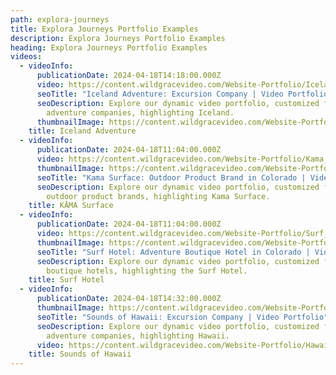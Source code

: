 ```yaml
---
path: explora-journeys
title: Explora Journeys Portfolio Examples
description: Explora Journeys Portfolio Examples
heading: Explora Journeys Portfolio Examples
videos:
  - videoInfo:
      publicationDate: 2024-04-18T14:18:00.000Z
      video: https://content.wildgracevideo.com/Website-Portfolio/Iceland_Compressed/Iceland+Solo+Trip.mp4
      seoTitle: "Iceland Adventure: Excursion Company | Video Portfolio"
      seoDescription: Explore our dynamic video portfolio, customized for outdoor
        adventure companies, highlighting Iceland.
      thumbnailImage: https://content.wildgracevideo.com/Website-Portfolio/Iceland_Compressed/Iceland-min.png
    title: Iceland Adventure
  - videoInfo:
      publicationDate: 2024-04-18T11:04:00.000Z
      video: https://content.wildgracevideo.com/Website-Portfolio/Kama_Compressed/Kama+Ski_Horizontal+V1.mp4
      thumbnailImage: https://content.wildgracevideo.com/Website-Portfolio/Kama_Compressed/Kamathumbnail.webp
      seoTitle: "Kama Surface: Outdoor Product Brand in Colorado | Video Portfolio"
      seoDescription: Explore our dynamic video portfolio, customized for Colorado's
        outdoor product brands, highlighting Kama Surface.
    title: KĀMA Surface
  - videoInfo:
      publicationDate: 2024-04-18T11:04:00.000Z
      video: https://content.wildgracevideo.com/Website-Portfolio/Surf_Compressed/The+Surf+Hotel+Website+Video+V2.mp4
      thumbnailImage: https://content.wildgracevideo.com/Website-Portfolio/Surf_Compressed/surfthumbnail.webp
      seoTitle: "Surf Hotel: Adventure Boutique Hotel in Colorado | Video Portfolio"
      seoDescription: Explore our dynamic video portfolio, customized for Colorado's
        boutique hotels, highlighting the Surf Hotel.
    title: Surf Hotel
  - videoInfo:
      publicationDate: 2024-04-18T14:32:00.000Z
      thumbnailImage: https://content.wildgracevideo.com/Website-Portfolio/Hawaii_Compressed/Hawaii.png
      seoTitle: "Sounds of Hawaii: Excursion Company | Video Portfolio"
      seoDescription: Explore our dynamic video portfolio, customized for outdoor
        adventure companies, highlighting Hawaii.
      video: https://content.wildgracevideo.com/Website-Portfolio/Hawaii_Compressed/Sounds+of+Hawaii.mp4
    title: Sounds of Hawaii
---
```

